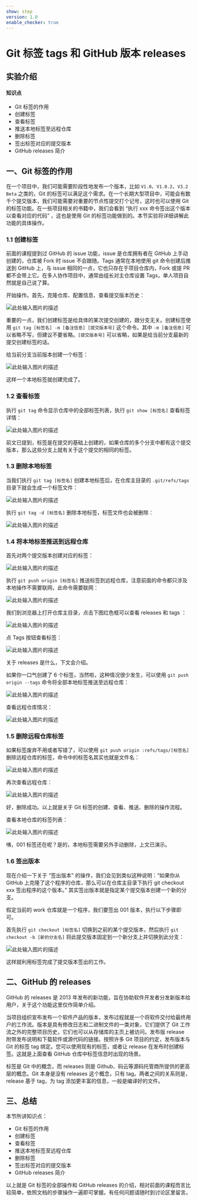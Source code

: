 ```yaml
---
show: step
version: 1.0
enable_checker: true
---
```


# Git 标签 tags 和 GitHub 版本 releases

## 实验介绍

#### 知识点

- Git 标签的作用
- 创建标签
- 查看标签
- 推送本地标签至远程仓库
- 删除标签
- 签出标签对应的提交版本
- GitHub releases 简介

## 一、Git 标签的作用

在一个项目中，我们可能需要阶段性地发布一个版本，比如 `V1.0`、`V1.0.2`、`V3.2 Beta` 之类的，Git 的标签可以满足这个需求。在一个长期大型项目中，可能会有数千个提交版本，我们可能需要对重要的节点性提交打个记号，这时也可以使用 Git 的标签功能。在一些项目相关的书籍中，我们会看到 “执行 xxx 命令签出这个版本以查看对应的代码” ，这也是使用 Git 的标签功能做到的。本节实验将详细讲解此功能的具体操作。

### 1.1 创建标签

前面的课程提到过 GitHub 的 issue 功能，issue 是仓库拥有者在 GitHub 上手动创建的，仓库被 Fork 时 issue 不会跟随。Tags 通常在本地使用 git 命令创建后推送到 GitHub 上，与 issue 相同的一点，它也只存在于项目仓库内，Fork 或提 PR 都不会带上它。在多人协作项目中，通常由组长对主仓库设置 Tags，单人项目自然就是自己说了算。

开始操作。首先，克隆仓库、配置信息、查看提交版本历史：

![此处输入图片的描述](https://doc.shiyanlou.com/document-uid310176labid10349timestamp1553929421917.png/wm)

重要的一点，我们创建标签是给具体的某次提交创建的，跟分支无关。创建标签使用 `git tag [标签名] -m [备注信息] [提交版本号]` 这个命令。其中 `-m [备注信息]` 可以省略不写，但建议不要省略。`[提交版本号]` 可以省略，如果是给当前分支最新的提交创建标签的话。

给当前分支当前版本创建一个标签：

![此处输入图片的描述](https://doc.shiyanlou.com/document-uid310176labid10349timestamp1553930253265.png/wm)

这样一个本地标签就创建完成了。

### 1.2 查看标签

执行 `git tag` 命令显示仓库中的全部标签列表，执行 `git show [标签名]` 查看标签详情：

![此处输入图片的描述](https://doc.shiyanlou.com/document-uid310176labid10349timestamp1553930588467.png/wm)

前文已提到，标签是在提交的基础上创建的，如果仓库的多个分支中都有这个提交版本，那么这些分支上就有关于这个提交的相同的标签。

### 1.3 删除本地标签

当我们执行 `git tag [标签名]` 创建本地标签后，在仓库主目录的 `.git/refs/tags` 目录下就会生成一个标签文件：

![此处输入图片的描述](https://doc.shiyanlou.com/document-uid310176labid10349timestamp1553931091763.png/wm)

执行 `git tag -d [标签名]` 删除本地标签，标签文件也会被删除：

![此处输入图片的描述](https://doc.shiyanlou.com/document-uid310176labid10349timestamp1553931276329.png/wm)

### 1.4 将本地标签推送到远程仓库

首先对两个提交版本创建对应的标签：

![此处输入图片的描述](https://doc.shiyanlou.com/document-uid310176labid10349timestamp1553931584680.png/wm)

执行 `git push origin [标签名]` 推送标签到远程仓库，注意前面的命令都只涉及本地操作不需要联网，此命令需要联网：

![此处输入图片的描述](https://doc.shiyanlou.com/document-uid310176labid10349timestamp1553931743455.png/wm)

我们到浏览器上打开仓库主目录，点击下图红色框可以查看 releases 和 tags ：

![此处输入图片的描述](https://doc.shiyanlou.com/document-uid310176labid10349timestamp1553931964773.png/wm)

点 Tags 按钮查看标签：

![此处输入图片的描述](https://doc.shiyanlou.com/document-uid310176labid10349timestamp1553932082005.png/wm)

关于 releases 是什么，下文会介绍。

如果你一口气创建了 6 个标签，当然啦，这种情况很少发生，可以使用 `git push origin --tags` 命令将全部本地标签推送至远程仓库：

![此处输入图片的描述](https://doc.shiyanlou.com/document-uid310176labid10349timestamp1553932318259.png/wm)

查看远程仓库情况：

![此处输入图片的描述](https://doc.shiyanlou.com/document-uid310176labid10349timestamp1553932396657.png/wm)

### 1.5 删除远程仓库标签

如果标签废弃不用或者写错了，可以使用 `git push origin :refs/tags/[标签名]` 删除远程仓库的标签，命令中的标签名其实也就是文件名：

![此处输入图片的描述](https://doc.shiyanlou.com/document-uid310176labid10349timestamp1553932627155.png/wm)

再次查看远程仓库：

![此处输入图片的描述](https://doc.shiyanlou.com/document-uid310176labid10349timestamp1553932723902.png/wm)

好，删除成功。以上就是关于 Git 标签的创建、查看、推送、删除的操作流程。

查看本地仓库的标签列表：

![此处输入图片的描述](https://doc.shiyanlou.com/document-uid310176labid10349timestamp1553932951532.png/wm)

咦，001 标签还在呢？是的，本地标签需要另外手动删除，上文已演示。

### 1.6 签出版本

现在介绍一下关于 “签出版本” 的操作，我们会见到类似这种说明：“如果你从 GitHub 上克隆了这个程序的仓库，那么可以在仓库主目录下执行 git checkout xxx 签出程序的这个版本。” 其实签出版本就是指定某个提交版本创建一个新的分支。

假定当前的 work 仓库就是一个程序，我们要签出 001 版本，执行以下步骤即可。

首先执行 `git checkout [标签名]` 切换到之前的某个提交版本，然后执行 `git checkout -b [新的分支名]` 将此提交版本固定到一个新分支上并切换到此分支：

![此处输入图片的描述](https://doc.shiyanlou.com/document-uid310176labid10349timestamp1553933619122.png/wm)

这样就利用标签完成了提交版本签出的工作。

## 二、GitHub 的 releases

GitHub 的 releases 是 2013 年发布的新功能，旨在协助软件开发者分发新版本给用户，关于这个功能这里仅作简单介绍。

当项目组织宣布发布一个软件产品的版本，发布过程就是一个将软件交付给最终用户的工作流。版本是具有修改日志和二进制文件的一类对象，它们提供了 Git 工作流之外的完整项目历史，它们也可以从存储库的主页上被访问。发布版 release 附带发布说明和下载软件或源代码的链接。按照许多 Git 项目的约定，发布版本与 Git 的标签 tag 绑定。您可以使用现有的标签，或者让 release 在发布时创建标签。这就是上面查看 GitHub 仓库中标签信息时出现的场景。

标签是 Git 中的概念，而 releases 则是 Github、码云等源码托管商所提供的更高层的概念。Git 本身是没有 releases 这个概念，只有 tag。两者之间的关系则是，release 基于 tag，为 tag 添加更丰富的信息，一般是编译好的文件。

## 三、总结

本节所讲知识点：

- Git 标签的作用
- 创建标签
- 查看标签
- 推送本地标签至远程仓库
- 删除标签
- 签出标签对应的提交版本
- GitHub releases 简介

以上就是 Git 标签的全部操作和 GitHub releases 的介绍，相对前面的课程而言比较简单，依照文档的步骤操作一遍即可掌握。有任何问题请随时到讨论区里留言。
